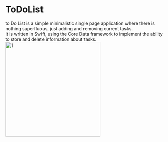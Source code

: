 # ToDoList

<div id="header"
<h3>to Do List is a simple minimalistic single page application where there is nothing superfluous, just adding and removing current tasks.</h3>
  </div>
  <div id="header"
  <h3>It is written in Swift, using the Core Data framework to implement the ability to store and delete information about tasks.</h3>
    </div>

<img width="300" alt="1" src="https://github.com/Tesloboy/ToDoList/assets/57724197/cf6b68c2-61e5-42f7-9b93-02b21f1c116f">

